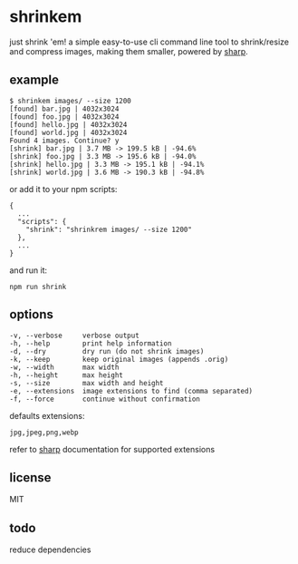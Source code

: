 # shrinkem

just shrink 'em! a simple easy-to-use cli command line tool to shrink/resize and compress images, making them smaller, powered by [sharp](https://sharp.pixelplumbing.com/).

## example

```
$ shrinkem images/ --size 1200
[found] bar.jpg | 4032x3024
[found] foo.jpg | 4032x3024
[found] hello.jpg | 4032x3024
[found] world.jpg | 4032x3024
Found 4 images. Continue? y
[shrink] bar.jpg | 3.7 MB -> 199.5 kB | -94.6%
[shrink] foo.jpg | 3.3 MB -> 195.6 kB | -94.0%
[shrink] hello.jpg | 3.3 MB -> 195.1 kB | -94.1%
[shrink] world.jpg | 3.6 MB -> 190.3 kB | -94.8%
```

or add it to your npm scripts:

```
{
  ...
  "scripts": {
    "shrink": "shrinkrem images/ --size 1200"
  },
  ...
}
```

and run it:

```
npm run shrink
```

## options

```
-v, --verbose     verbose output
-h, --help        print help information
-d, --dry         dry run (do not shrink images)
-k, --keep        keep original images (appends .orig)
-w, --width       max width
-h, --height      max height
-s, --size        max width and height
-e, --extensions  image extensions to find (comma separated)
-f, --force       continue without confirmation
```

defaults extensions:

```
jpg,jpeg,png,webp
```

refer to [sharp](https://sharp.pixelplumbing.com/) documentation for supported extensions

## license

MIT

## todo

reduce dependencies
